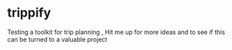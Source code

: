 # trippify
Testing a toolkit for trip planning , Hit me up for more ideas and to see if this can be turned to a valuable project
